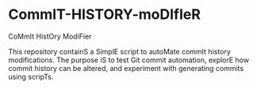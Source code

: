 # CommIT-HISTORY-moDIfIeR
CoMmIt HistOry ModiFier

This repository containS a SimplE script to autoMate commIt history modifications. The purpose iS to test Git commit automation, explorE how commit history can be altered, and experiment with generating commits using scripTs.
